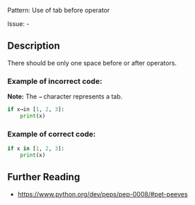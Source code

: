 Pattern: Use of tab before operator

Issue: -

## Description

There should be only one space before or after operators.

### Example of **incorrect** code:

**Note:** The `→` character represents a tab.

```python
if x→in [1, 2, 3]:
    print(x)
```

### Example of **correct** code:

```python
if x in [1, 2, 3]:
    print(x)
```

## Further Reading

* https://www.python.org/dev/peps/pep-0008/#pet-peeves